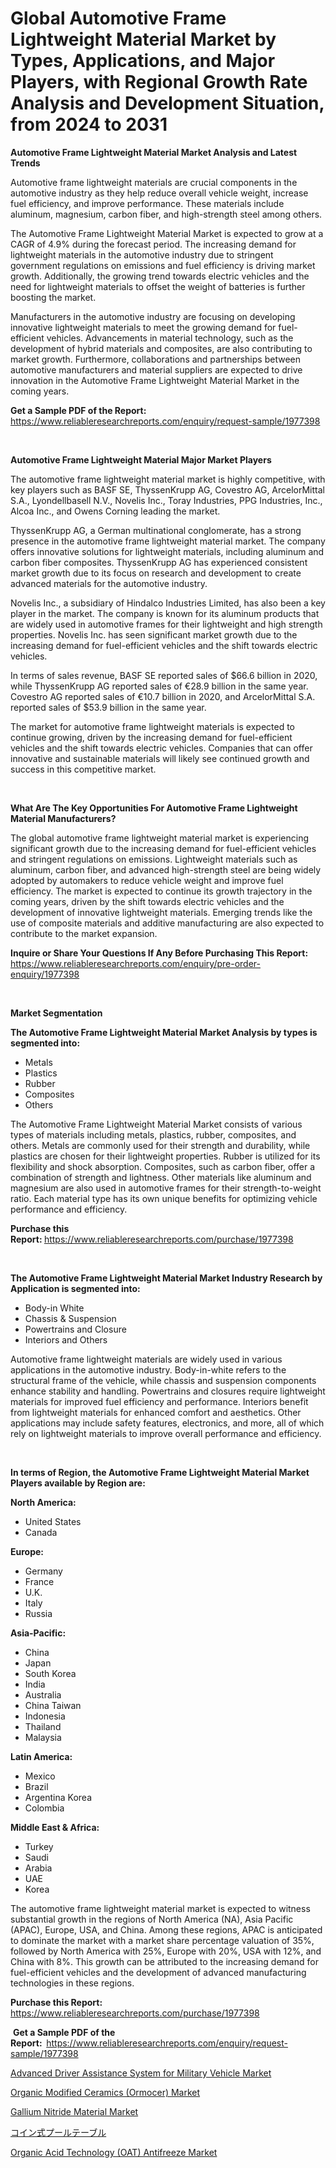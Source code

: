 <p><h1>Global Automotive Frame Lightweight Material Market by Types, Applications, and Major Players, with Regional Growth Rate Analysis and Development Situation, from 2024 to 2031</h1></p><p><strong>Automotive Frame Lightweight Material Market Analysis and Latest Trends</strong></p>
<p><p>Automotive frame lightweight materials are crucial components in the automotive industry as they help reduce overall vehicle weight, increase fuel efficiency, and improve performance. These materials include aluminum, magnesium, carbon fiber, and high-strength steel among others. </p><p>The Automotive Frame Lightweight Material Market is expected to grow at a CAGR of 4.9% during the forecast period. The increasing demand for lightweight materials in the automotive industry due to stringent government regulations on emissions and fuel efficiency is driving market growth. Additionally, the growing trend towards electric vehicles and the need for lightweight materials to offset the weight of batteries is further boosting the market.</p><p>Manufacturers in the automotive industry are focusing on developing innovative lightweight materials to meet the growing demand for fuel-efficient vehicles. Advancements in material technology, such as the development of hybrid materials and composites, are also contributing to market growth. Furthermore, collaborations and partnerships between automotive manufacturers and material suppliers are expected to drive innovation in the Automotive Frame Lightweight Material Market in the coming years.</p></p>
<p><strong>Get a Sample PDF of the Report:&nbsp;</strong> <a href="https://www.reliableresearchreports.com/enquiry/request-sample/1977398">https://www.reliableresearchreports.com/enquiry/request-sample/1977398</a></p>
<p>&nbsp;</p>
<p><strong>Automotive Frame Lightweight Material Major Market Players</strong></p>
<p><p>The automotive frame lightweight material market is highly competitive, with key players such as BASF SE, ThyssenKrupp AG, Covestro AG, ArcelorMittal S.A., Lyondellbasell N.V., Novelis Inc., Toray Industries, PPG Industries, Inc., Alcoa Inc., and Owens Corning leading the market.</p><p>ThyssenKrupp AG, a German multinational conglomerate, has a strong presence in the automotive frame lightweight material market. The company offers innovative solutions for lightweight materials, including aluminum and carbon fiber composites. ThyssenKrupp AG has experienced consistent market growth due to its focus on research and development to create advanced materials for the automotive industry.</p><p>Novelis Inc., a subsidiary of Hindalco Industries Limited, has also been a key player in the market. The company is known for its aluminum products that are widely used in automotive frames for their lightweight and high strength properties. Novelis Inc. has seen significant market growth due to the increasing demand for fuel-efficient vehicles and the shift towards electric vehicles.</p><p>In terms of sales revenue, BASF SE reported sales of $66.6 billion in 2020, while ThyssenKrupp AG reported sales of €28.9 billion in the same year. Covestro AG reported sales of €10.7 billion in 2020, and ArcelorMittal S.A. reported sales of $53.9 billion in the same year.</p><p>The market for automotive frame lightweight materials is expected to continue growing, driven by the increasing demand for fuel-efficient vehicles and the shift towards electric vehicles. Companies that can offer innovative and sustainable materials will likely see continued growth and success in this competitive market.</p></p>
<p>&nbsp;</p>
<p><strong>What Are The Key Opportunities For Automotive Frame Lightweight Material Manufacturers?</strong></p>
<p><p>The global automotive frame lightweight material market is experiencing significant growth due to the increasing demand for fuel-efficient vehicles and stringent regulations on emissions. Lightweight materials such as aluminum, carbon fiber, and advanced high-strength steel are being widely adopted by automakers to reduce vehicle weight and improve fuel efficiency. The market is expected to continue its growth trajectory in the coming years, driven by the shift towards electric vehicles and the development of innovative lightweight materials. Emerging trends like the use of composite materials and additive manufacturing are also expected to contribute to the market expansion.</p></p>
<p><strong>Inquire or Share Your Questions If Any Before Purchasing This Report:</strong> <a href="https://www.reliableresearchreports.com/enquiry/pre-order-enquiry/1977398">https://www.reliableresearchreports.com/enquiry/pre-order-enquiry/1977398</a></p>
<p>&nbsp;</p>
<p><strong>Market Segmentation</strong></p>
<p><strong>The Automotive Frame Lightweight Material Market Analysis by types is segmented into:</strong></p>
<p><ul><li>Metals</li><li>Plastics</li><li>Rubber</li><li>Composites</li><li>Others</li></ul></p>
<p><p>The Automotive Frame Lightweight Material Market consists of various types of materials including metals, plastics, rubber, composites, and others. Metals are commonly used for their strength and durability, while plastics are chosen for their lightweight properties. Rubber is utilized for its flexibility and shock absorption. Composites, such as carbon fiber, offer a combination of strength and lightness. Other materials like aluminum and magnesium are also used in automotive frames for their strength-to-weight ratio. Each material type has its own unique benefits for optimizing vehicle performance and efficiency.</p></p>
<p><strong>Purchase this Report:&nbsp;</strong><a href="https://www.reliableresearchreports.com/purchase/1977398">https://www.reliableresearchreports.com/purchase/1977398</a></p>
<p>&nbsp;</p>
<p><strong>The Automotive Frame Lightweight Material Market Industry Research by Application is segmented into:</strong></p>
<p><ul><li>Body-in White</li><li>Chassis & Suspension</li><li>Powertrains and Closure</li><li>Interiors and Others</li></ul></p>
<p><p>Automotive frame lightweight materials are widely used in various applications in the automotive industry. Body-in-white refers to the structural frame of the vehicle, while chassis and suspension components enhance stability and handling. Powertrains and closures require lightweight materials for improved fuel efficiency and performance. Interiors benefit from lightweight materials for enhanced comfort and aesthetics. Other applications may include safety features, electronics, and more, all of which rely on lightweight materials to improve overall performance and efficiency.</p></p>
<p>&nbsp;</p>
<p><strong>In terms of Region, the Automotive Frame Lightweight Material Market Players available by Region are:</strong></p>
<p>
    <p> <strong> North America: </strong>
        <ul>
            <li>United States</li>
            <li>Canada</li>
        </ul>
        </p> 
    <p> <strong> Europe: </strong>
        <ul>
            <li>Germany</li>
            <li>France</li>
            <li>U.K.</li>
            <li>Italy</li>
            <li>Russia</li>
        </ul>
        </p> 
    <p> <strong> Asia-Pacific: </strong>
        <ul>
            <li>China</li>
            <li>Japan</li>
            <li>South Korea</li>
            <li>India</li>
            <li>Australia</li>
            <li>China Taiwan</li>
            <li>Indonesia</li>
            <li>Thailand</li>
            <li>Malaysia</li>
        </ul>
        </p> 
    <p> <strong> Latin America: </strong>
        <ul>
            <li>Mexico</li>
            <li>Brazil</li>
            <li>Argentina Korea</li>
            <li>Colombia</li>
        </ul>
        </p> 
    <p> <strong> Middle East & Africa: </strong>
        <ul>
            <li>Turkey</li>
            <li>Saudi</li>
            <li>Arabia</li>
            <li>UAE</li>
            <li>Korea</li>
        </ul>
    </p>
    </p>
<p><p>The automotive frame lightweight material market is expected to witness substantial growth in the regions of North America (NA), Asia Pacific (APAC), Europe, USA, and China. Among these regions, APAC is anticipated to dominate the market with a market share percentage valuation of 35%, followed by North America with 25%, Europe with 20%, USA with 12%, and China with 8%. This growth can be attributed to the increasing demand for fuel-efficient vehicles and the development of advanced manufacturing technologies in these regions.</p></p>
<p><strong>Purchase this Report: </strong><a href="https://www.reliableresearchreports.com/purchase/1977398">https://www.reliableresearchreports.com/purchase/1977398</a></p>
<p>&nbsp;<strong>Get a Sample PDF of the Report:&nbsp;&nbsp;</strong><a href="https://www.reliableresearchreports.com/enquiry/request-sample/1977398">https://www.reliableresearchreports.com/enquiry/request-sample/1977398</a></p>
<p><strong></strong></p>
<p><p><a href="https://issuu.com/reportprime-2/docs/advanced-driver-assistance-system-for-military-veh">Advanced Driver Assistance System for Military Vehicle Market</a></p><p><a href="https://github.com/fiixsa/Market-Research-Report-List-1/blob/main/organic-modified-ceramics-ormocer-market.md">Organic Modified Ceramics (Ormocer) Market</a></p><p><a href="https://issuu.com/reportprime-2/docs/gallium-nitride-material-market-size-2030.pptx">Gallium Nitride Material Market</a></p><p><a href="https://github.com/xemfu2379520/Market-Research-Report-List-1/blob/main/24006702128.md">コイン式プールテーブル</a></p><p><a href="https://github.com/Airanohannonzb68e5pb53oc1/Market-Research-Report-List-1/blob/main/organic-acid-technology-oat-antifreeze-market.md">Organic Acid Technology (OAT) Antifreeze Market</a></p></p>